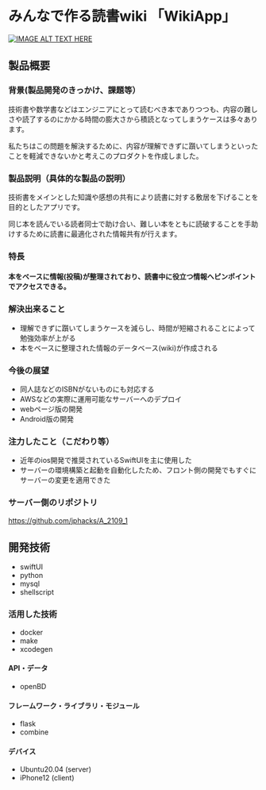 # みんなで作る読書wiki 「WikiApp」 

[![IMAGE ALT TEXT HERE](https://jphacks.com/wp-content/uploads/2021/07/JPHACKS2021_ogp.jpg)](https://www.youtube.com/watch?v=LUPQFB4QyVo)

## 製品概要
### 背景(製品開発のきっかけ、課題等）
技術書や数学書などはエンジニアにとって読むべき本でありつつも、内容の難しさや読了するのにかかる時間の膨大さから積読となってしまうケースは多々あります。

私たちはこの問題を解決するために、内容が理解できずに躓いてしまうといったことを軽減できないかと考えこのプロダクトを作成しました。
### 製品説明（具体的な製品の説明）
技術書をメインとした知識や感想の共有により読書に対する敷居を下げることを目的としたアプリです。

同じ本を読んでいる読者同士で助け合い、難しい本をともに読破することを手助けするために読書に最適化された情報共有が行えます。
### 特長
#### 本をベースに情報(投稿)が整理されており、読書中に役立つ情報へピンポイントでアクセスできる。

### 解決出来ること
* 理解できずに躓いてしまうケースを減らし、時間が短縮されることによって勉強効率が上がる
* 本をベースに整理された情報のデータベース(wiki)が作成される

### 今後の展望
* 同人誌などのISBNがないものにも対応する
* AWSなどの実際に運用可能なサーバーへのデプロイ
* webページ版の開発
* Android版の開発

### 注力したこと（こだわり等）
* 近年のios開発で推奨されているSwiftUIを主に使用した
* サーバーの環境構築と起動を自動化したため、フロント側の開発でもすぐにサーバーの変更を適用できた
### サーバー側のリポジトリ
https://github.com/jphacks/A_2109_1

## 開発技術
* swiftUI
* python
* mysql
* shellscript
### 活用した技術
* docker
* make
* xcodegen
#### API・データ
* openBD

#### フレームワーク・ライブラリ・モジュール
* flask
* combine

#### デバイス
* Ubuntu20.04 (server)
* iPhone12 (client)
